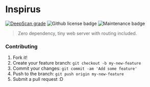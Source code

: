 # Inspirus

<a href="https://deepscan.io/dashboard#view=project&tid=15317&pid=19307&bid=496963"><img src="https://deepscan.io/api/teams/15317/projects/19307/branches/496963/badge/grade.svg" alt="DeepScan grade"></a>
<img alt="Github license badge" src="https://img.shields.io/github/license/Amatsagu/Inspirus" />
<img alt="Maintenance badge" src="https://img.shields.io/maintenance/yes/2022" />

> Zero dependency, tiny web server with routing included.

### Contributing
1. Fork it!
2. Create your feature branch: `git checkout -b my-new-feature`
3. Commit your changes: `git commit -am 'Add some feature'`
4. Push to the branch: `git push origin my-new-feature`
5. Submit a pull request :D
